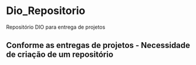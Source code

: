 # Dio_Repositorio
 Repositório DIO para entrega de projetos

## Conforme as entregas de projetos - Necessidade de criação de um repositório